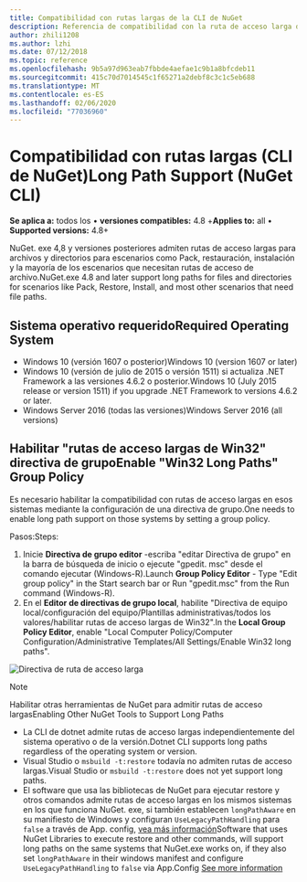 ```yaml
---
title: Compatibilidad con rutas largas de la CLI de NuGet
description: Referencia de compatibilidad con la ruta de acceso larga de Nuget. exe
author: zhili1208
ms.author: lzhi
ms.date: 07/12/2018
ms.topic: reference
ms.openlocfilehash: 9b5a97d963eab7fbbde4aefae1c9b1a8bfcdeb11
ms.sourcegitcommit: 415c70d7014545c1f65271a2debf8c3c1c5eb688
ms.translationtype: MT
ms.contentlocale: es-ES
ms.lasthandoff: 02/06/2020
ms.locfileid: "77036960"
---
```

# <a name="long-path-support-nuget-cli"></a><span data-ttu-id="b5d40-103">Compatibilidad con rutas largas (CLI de NuGet)</span><span class="sxs-lookup"><span data-stu-id="b5d40-103">Long Path Support (NuGet CLI)</span></span>

<span data-ttu-id="b5d40-104">**Se aplica a:** todos los &bullet; **versiones compatibles:** 4.8 +</span><span class="sxs-lookup"><span data-stu-id="b5d40-104">**Applies to:** all &bullet; **Supported versions:** 4.8+</span></span>

<span data-ttu-id="b5d40-105">NuGet. exe 4,8 y versiones posteriores admiten rutas de acceso largas para archivos y directorios para escenarios como Pack, restauración, instalación y la mayoría de los escenarios que necesitan rutas de acceso de archivo.</span><span class="sxs-lookup"><span data-stu-id="b5d40-105">NuGet.exe 4.8 and later support long paths for files and directories for scenarios like Pack, Restore, Install, and most other scenarios that need file paths.</span></span>

## <a name="required-operating-system"></a><span data-ttu-id="b5d40-106">Sistema operativo requerido</span><span class="sxs-lookup"><span data-stu-id="b5d40-106">Required Operating System</span></span>

-   <span data-ttu-id="b5d40-107">Windows 10 (versión 1607 o posterior)</span><span class="sxs-lookup"><span data-stu-id="b5d40-107">Windows 10 (version 1607 or later)</span></span>
-   <span data-ttu-id="b5d40-108">Windows 10 (versión de julio de 2015 o versión 1511) si actualiza .NET Framework a las versiones 4.6.2 o posterior.</span><span class="sxs-lookup"><span data-stu-id="b5d40-108">Windows 10 (July 2015 release or version 1511) if you upgrade .NET Framework to versions 4.6.2 or later.</span></span>
-   <span data-ttu-id="b5d40-109">Windows Server 2016 (todas las versiones)</span><span class="sxs-lookup"><span data-stu-id="b5d40-109">Windows Server 2016 (all versions)</span></span>

## <a name="enable-win32-long-paths-group-policy"></a><span data-ttu-id="b5d40-110">Habilitar "rutas de acceso largas de Win32" directiva de grupo</span><span class="sxs-lookup"><span data-stu-id="b5d40-110">Enable "Win32 Long Paths" Group Policy</span></span>

<span data-ttu-id="b5d40-111">Es necesario habilitar la compatibilidad con rutas de acceso largas en esos sistemas mediante la configuración de una directiva de grupo.</span><span class="sxs-lookup"><span data-stu-id="b5d40-111">One needs to enable long path support on those systems by setting a group policy.</span></span>

<span data-ttu-id="b5d40-112">Pasos:</span><span class="sxs-lookup"><span data-stu-id="b5d40-112">Steps:</span></span>
1. <span data-ttu-id="b5d40-113">Inicie **Directiva de grupo editor** -escriba "editar Directiva de grupo" en la barra de búsqueda de inicio o ejecute "gpedit. msc" desde el comando ejecutar (Windows-R).</span><span class="sxs-lookup"><span data-stu-id="b5d40-113">Launch **Group Policy Editor** - Type "Edit group policy" in the Start search bar or Run "gpedit.msc" from the Run command (Windows-R).</span></span>
2. <span data-ttu-id="b5d40-114">En el **Editor de directivas de grupo local**, habilite "Directiva de equipo local/configuración del equipo/Plantillas administrativas/todos los valores/habilitar rutas de acceso largas de Win32".</span><span class="sxs-lookup"><span data-stu-id="b5d40-114">In the **Local Group Policy Editor**, enable "Local Computer Policy/Computer Configuration/Administrative Templates/All Settings/Enable Win32 long paths".</span></span>

![Directiva de ruta de acceso larga](media/LongPathPolicy.png)


> [!Note]
> <span data-ttu-id="b5d40-116">Habilitar otras herramientas de NuGet para admitir rutas de acceso largas</span><span class="sxs-lookup"><span data-stu-id="b5d40-116">Enabling Other NuGet Tools to Support Long Paths</span></span>
>
> -   <span data-ttu-id="b5d40-117">La CLI de dotnet admite rutas de acceso largas independientemente del sistema operativo o de la versión.</span><span class="sxs-lookup"><span data-stu-id="b5d40-117">Dotnet CLI supports long paths regardless of the operating system or version.</span></span>
> -   <span data-ttu-id="b5d40-118">Visual Studio o `msbuild -t:restore` todavía no admiten rutas de acceso largas.</span><span class="sxs-lookup"><span data-stu-id="b5d40-118">Visual Studio or `msbuild -t:restore` does not yet support long paths.</span></span>
> -   <span data-ttu-id="b5d40-119">El software que usa las bibliotecas de NuGet para ejecutar restore y otros comandos admite rutas de acceso largas en los mismos sistemas en los que funciona NuGet. exe, si también establecen `longPathAware` en su manifiesto de Windows y configuran `UseLegacyPathHandling` para `false` a través de App. config, [vea más información](https://blogs.msdn.microsoft.com/jeremykuhne/2016/07/30/net-4-6-2-and-long-paths-on-windows-10/)</span><span class="sxs-lookup"><span data-stu-id="b5d40-119">Software that uses NuGet Libraries to execute restore and other commands, will support long paths on the same systems that NuGet.exe works on, if they also set `longPathAware` in their windows manifest and configure `UseLegacyPathHandling` to `false` via App.Config [See more information](https://blogs.msdn.microsoft.com/jeremykuhne/2016/07/30/net-4-6-2-and-long-paths-on-windows-10/)</span></span>


